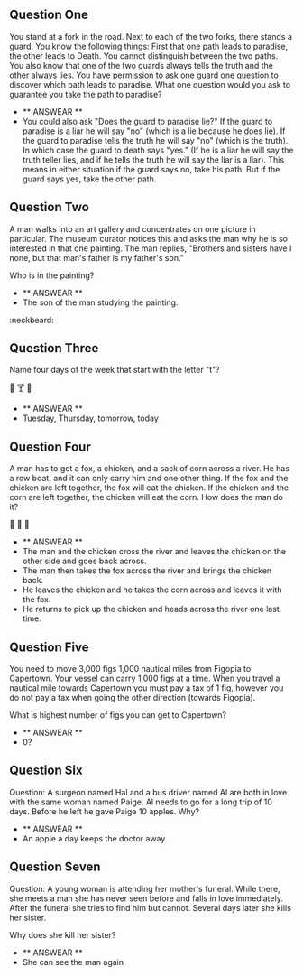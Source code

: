 ## Question One
You stand at a fork in the road. Next to each of the two forks, there stands a guard. You know the following things: First that one path leads to paradise, the other leads to Death. You cannot distinguish between the two paths. You also know that one of the two guards always tells the truth and the other always lies. You have permission to ask one guard one question to discover which path leads to paradise. What one question would you ask to guarantee you take the path to paradise?

- ** ANSWEAR **
- You could also ask "Does the guard to paradise lie?" If the guard to paradise is a liar he will say "no" (which is a lie because he does lie). If the guard to paradise tells the truth he will say "no" (which is the truth). In which case the guard to death says "yes." (If he is a liar he will say the truth teller lies, and if he tells the truth he will say the liar is a liar). This means in either situation if the guard says no, take his path. But if the guard says yes, take the other path.

## Question Two
A man walks into an art gallery and concentrates on one picture in particular. The museum curator notices this and asks the man why he is so interested in that one painting. The man replies, "Brothers and sisters have I none, but that man's father is my father's son."

Who is in the painting?

- ** ANSWEAR **  
- The son of the man studying the painting.

:neckbeard:

## Question Three
Name four days of the week that start with the letter "t"?

:hamburger: :cocktail: :beer:

- ** ANSWEAR **
- Tuesday, Thursday, tomorrow, today


## Question Four
A man has to get a fox, a chicken, and a sack of corn across a river. He has a row boat, and it can only carry him and one other thing. If the fox and the chicken are left together, the fox will eat the chicken. If the chicken and the corn are left together, the chicken will eat the corn. How does the man do it?

:chicken: :wolf: :corn:

- ** ANSWEAR **
- The man and the chicken cross the river and leaves the chicken on the other side and goes back across.
- The man then takes the fox across the river and brings the chicken back.
- He leaves the chicken and he takes the corn across and leaves it with the fox.
- He returns to pick up the chicken and heads across the river one last time.


## Question Five

You need to move 3,000 figs 1,000 nautical miles from Figopia to Capertown. Your vessel can carry 1,000 figs at a time. When you travel a nautical mile towards Capertown you must pay a tax of 1 fig, however you do not pay a tax when going the other direction (towards Figopia).

What is highest number of figs you can get to Capertown?


- ** ANSWEAR **
- 0?


## Question Six

Question: A surgeon named Hal and a bus driver named Al are both in love with the same woman named Paige. Al needs to go for a long trip of 10 days. Before he left he gave Paige 10 apples. Why?

- ** ANSWEAR **
- An apple a day keeps the doctor away


## Question Seven

Question: A young woman is attending her mother's funeral. While there, she meets a man she has never seen before and falls in love immediately. After the funeral she tries to find him but cannot. Several days later she kills her sister.

Why does she kill her sister?

- ** ANSWEAR **
-  She can see the man again
